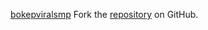 [bokepviralsmp](https://bokepviralsmp.pages.dev)
Fork the [repository](https://github.com/lapelive) on GitHub.